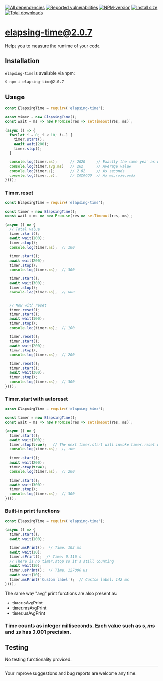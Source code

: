 [![All dependencies](https://img.shields.io/librariesio/release/npm/elapsing-time/2.0.7?style=flat-square "All dependencies of elapsing-time@2.0.7")](https://libraries.io/npm/elapsing-time/2.0.7)
[![Reported vulnerabilities](https://img.shields.io/snyk/vulnerabilities/npm/elapsing-time@2.0.7?style=flat-square "Reported vulnerabilities of elapsing-time@2.0.7")](https://snyk.io/test/npm/elapsing-time/2.0.7)
[![NPM-version](https://img.shields.io/badge/npm-v2.0.7-blue.svg?style=flat-square "Current NPM-version")](https://www.npmjs.com/package/elapsing-time/v/2.0.7)
[![Install size](https://flat.badgen.net/packagephobia/install/elapsing-time@2.0.7?label=size 'Install size of elapsing-time@2.0.7')](https://packagephobia.now.sh/result?p=elapsing-time@2.0.7)
[![Total downloads](https://img.shields.io/npm/dt/elapsing-time?style=flat-square "Total downloads for all the time")](https://npm-stat.com/charts.html?package=elapsing-time)

# elapsing-time@2.0.7

Helps you to measure the runtime of your code.

## Installation
`elapsing-time` is available via npm:
``` bash
$ npm i elapsing-time@2.0.7
```

## Usage
``` js
const ElapsingTime = require('elapsing-time');

const timer = new ElapsingTime();
const wait = ms => new Promise(res => setTimeout(res, ms));

(async () => {
  for(let i = 0; i < 10; i++) {
    timer.start();
    await wait(200);
    timer.stop();
  }

  console.log(timer.ms);      // 2020     // Exactly the same year as now!
  console.log(timer.avg.ms);  // 202      // Average value
  console.log(timer.s);       // 2.02     // As seconds
  console.log(timer.us);      // 2020000  // As microseconds
})();
```

### Timer.reset
``` js
const ElapsingTime = require('elapsing-time');

const timer = new ElapsingTime();
const wait = ms => new Promise(res => setTimeout(res, ms));

(async () => {
  // Total value
  timer.start();
  await wait(100);
  timer.stop();
  console.log(timer.ms);  // 100

  timer.start();
  await wait(200);
  timer.stop();
  console.log(timer.ms);  // 300

  timer.start();
  await wait(300);
  timer.stop();
  console.log(timer.ms);  // 600


  // Now with reset
  timer.reset();
  timer.start();
  await wait(100);
  timer.stop();
  console.log(timer.ms);  // 100

  timer.reset();
  timer.start();
  await wait(200);
  timer.stop();
  console.log(timer.ms);  // 200

  timer.reset();
  timer.start();
  await wait(300);
  timer.stop();
  console.log(timer.ms);  // 300
})();
```

### Timer.start with autoreset
``` js
const ElapsingTime = require('elapsing-time');

const timer = new ElapsingTime();
const wait = ms => new Promise(res => setTimeout(res, ms));

(async () => {
  timer.start();
  await wait(100);
  timer.stop(true);   // The next timer.start will invoke timer.reset under the hood
  console.log(timer.ms);  // 100

  timer.start();
  await wait(200);
  timer.stop(true);
  console.log(timer.ms);  // 200

  timer.start();
  await wait(300);
  timer.stop();
  console.log(timer.ms);  // 300
})();
```

### Built-in print functions
``` js
const ElapsingTime = require('elapsing-time');

(async () => {
  timer.start();
  await wait(100);

  timer.msPrint();  // Time: 103 ms
  await wait(10);
  timer.sPrint();  // Time: 0.116 s
  // There is no timer.stop so it's still counting
  await wait(10);
  timer.usPrint();  // Time: 127000 us
  await wait(10);
  timer.msPrint('Custom label');  // Custom label: 142 ms
})();
```
The same way "avg" print functions are also present as:
- timer.sAvgPrint
- timer.msAvgPrint
- timer.usAvgPrint

### Time counts as integer milliseconds. Each value such as *s*, *ms* and *us* has 0.001 precision.

## Testing
No testing functionality provided.

---

Your improve suggestions and bug reports are welcome any time.
